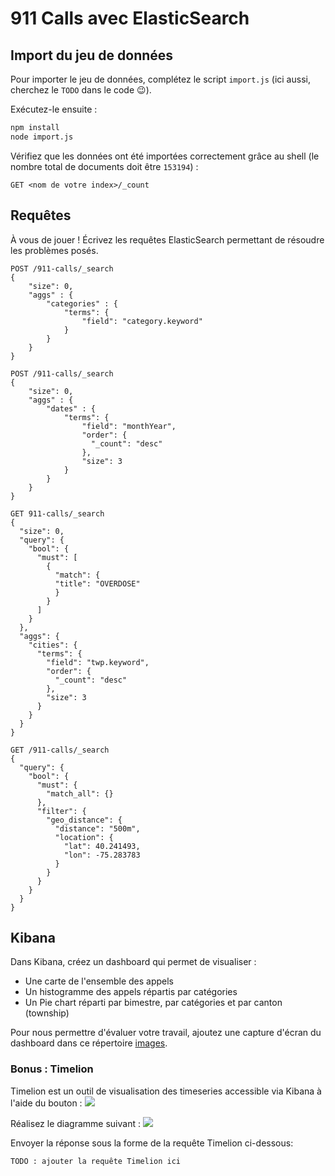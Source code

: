 # 911 Calls avec ElasticSearch

## Import du jeu de données

Pour importer le jeu de données, complétez le script `import.js` (ici aussi, cherchez le `TODO` dans le code :wink:).

Exécutez-le ensuite :

```bash
npm install
node import.js
```

Vérifiez que les données ont été importées correctement grâce au shell (le nombre total de documents doit être `153194`) :

```
GET <nom de votre index>/_count
```

## Requêtes

À vous de jouer ! Écrivez les requêtes ElasticSearch permettant de résoudre les problèmes posés.

```
POST /911-calls/_search
{
    "size": 0,
    "aggs" : {
        "categories" : {
            "terms": {
                "field": "category.keyword"
            }
        }
    }
}

POST /911-calls/_search
{
    "size": 0,
    "aggs" : {
        "dates" : {
            "terms": {
                "field": "monthYear",
                "order": {
                  "_count": "desc"
                }, 
                "size": 3
            }
        }
    }
}

GET 911-calls/_search
{
  "size": 0, 
  "query": { 
    "bool": { 
      "must": [
        { 
          "match": {
          "title": "OVERDOSE"
          }
        }
      ]
    }
  },
  "aggs": {
    "cities": {
      "terms": {
        "field": "twp.keyword",
        "order": {
          "_count": "desc"
        }, 
        "size": 3
      }
    }
  }
}

GET /911-calls/_search
{
  "query": {
    "bool": {
      "must": {
        "match_all": {}
      },
      "filter": {
        "geo_distance": {
          "distance": "500m",
          "location": {
            "lat": 40.241493,
            "lon": -75.283783
          }
        }
      }
    }
  }
}

```

## Kibana

Dans Kibana, créez un dashboard qui permet de visualiser :

* Une carte de l'ensemble des appels
* Un histogramme des appels répartis par catégories
* Un Pie chart réparti par bimestre, par catégories et par canton (township)

Pour nous permettre d'évaluer votre travail, ajoutez une capture d'écran du dashboard dans ce répertoire [images](images).

### Bonus : Timelion
Timelion est un outil de visualisation des timeseries accessible via Kibana à l'aide du bouton : ![](images/timelion.png)

Réalisez le diagramme suivant :
![](images/timelion-chart.png)

Envoyer la réponse sous la forme de la requête Timelion ci-dessous:  

```
TODO : ajouter la requête Timelion ici
```
